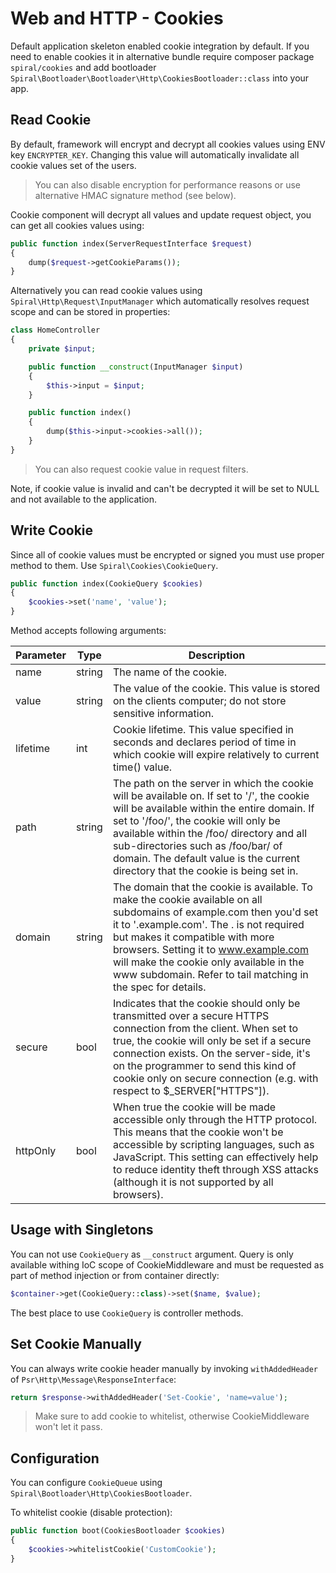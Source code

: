 # Web and HTTP - Cookies
Default application skeleton enabled cookie integration by default. If you need to enable cookies it in alternative bundle
require composer package `spiral/cookies` and add bootloader `Spiral\Bootloader\Bootloader\Http\CookiesBootloader::class` 
into your app.

## Read Cookie
By default, framework will encrypt and decrypt all cookies values using ENV key `ENCRYPTER_KEY`. Changing this value will
automatically invalidate all cookie values set of the users.

> You can also disable encryption for performance reasons or use alternative HMAC signature method (see below). 

Cookie component will decrypt all values and update request object, you can get all cookies values using:

```php
public function index(ServerRequestInterface $request)
{
    dump($request->getCookieParams());
}
```

Alternatively you can read cookie values using `Spiral\Http\Request\InputManager` which automatically resolves request
scope and can be stored in properties:

```php
class HomeController
{
    private $input;

    public function __construct(InputManager $input)
    {
        $this->input = $input;
    }

    public function index()
    {
        dump($this->input->cookies->all());
    }
}
```

> You can also request cookie value in request filters.

Note, if cookie value is invalid and can't be decrypted it will be set to NULL and not available to the application. 

## Write Cookie
Since all of cookie values must be encrypted or signed you must use proper method to them. Use `Spiral\Cookies\CookieQuery`.

```php
public function index(CookieQuery $cookies)
{
    $cookies->set('name', 'value');
}
```

Method accepts following arguments: 

Parameter | Type | Description
--- | --- | ---
name | string | The name of the cookie.
value |  string | The value of the cookie. This value is stored on the clients computer; do not store sensitive information.
lifetime | int | Cookie lifetime. This value specified in seconds and declares period of time in which cookie will expire relatively to current time() value.
path | string | The path on the server in which the cookie will be available on. If set to '/', the cookie will be available within the entire domain. If set to '/foo/', the cookie will only be available within the /foo/ directory and all sub-directories such as /foo/bar/ of domain. The default value is the current directory that the cookie is being set in.
domain | string | The domain that the cookie is available. To make the cookie available on all subdomains of example.com then you'd set it to '.example.com'. The . is not required but makes it compatible with more browsers. Setting it to www.example.com will make the cookie only available in the www subdomain. Refer to tail matching in the spec for details.
secure | bool | Indicates that the cookie should only be transmitted over a secure HTTPS connection from the client. When set to true, the cookie will only be set if a secure connection exists. On the server-side, it's on the programmer to send this kind of cookie only on secure connection (e.g. with respect to $_SERVER["HTTPS"]).
httpOnly | bool | When true the cookie will be made accessible only through the HTTP protocol. This means that the cookie won't be accessible by scripting languages, such as JavaScript. This setting can effectively help to reduce identity theft through XSS attacks (although it is not supported by all browsers).

## Usage with Singletons
You can not use `CookieQuery` as `__construct` argument. Query is only available withing IoC scope of CookieMiddleware
and must be requested as part of method injection or from container directly:

```php
$container->get(CookieQuery::class)->set($name, $value);
```

The best place to use `CookieQuery` is controller methods.

## Set Cookie Manually
You can always write cookie header manually by invoking `withAddedHeader` of `Psr\Http\Message\ResponseInterface`:

```php
return $response->withAddedHeader('Set-Cookie', 'name=value');
```

> Make sure to add cookie to whitelist, otherwise CookieMiddleware won't let it pass.

## Configuration
You can configure `CookieQueue` using `Spiral\Bootloader\Http\CookiesBootloader`.

To whitelist cookie (disable protection):

```php
public function boot(CookiesBootloader $cookies) 
{
    $cookies->whitelistCookie('CustomCookie');
}
```